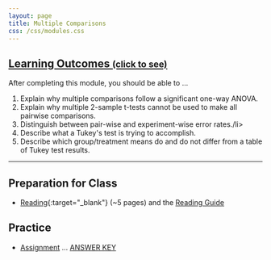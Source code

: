```yaml
---
layout: page
title: Multiple Comparisons
css: /css/modules.css
---
```


<div class="panel-group-ILOs">
  <div class="panel panel-default">
    <div class="panel-heading">
      <h2 class="panel-title">
        <a data-toggle="collapse" href="#ILOs">Learning Outcomes <small>(click to see)</small></a>
      </h2>
    </div>
    <div id="ILOs" class="panel-collapse collapse">
      <div class="panel-body">
<p>After completing this module, you should be able to ...</p>

<ol>
  <li>Explain why multiple comparisons follow a significant one-way ANOVA.</li>
  <li>Explain why multiple 2-sample t-tests cannot be used to make all pairwise comparisons.</li>
  <li>Distinguish between pair-wise and experiment-wise error rates./li>
  <li>Describe what a Tukey's test is trying to accomplish.</li>
  <li>Describe which group/treatment means do and do not differ from a table of Tukey test results.</li>
</ol>
      </div>
    </div>
  </div>
</div>

----

## Preparation for Class

* [Reading](http://derekogle.com/Book207/ANOVA1MultipleComparisons.html){:target="_blank"} (~5 pages) and the [Reading Guide](prep/ANOVA1MultipleComparisons)

## Practice

* [Assignment](ce/ANOVA1MultipleComparisons_CE1) ... [ANSWER KEY](cex/KEY_ANOVA1MultipleComparisons_CE)

